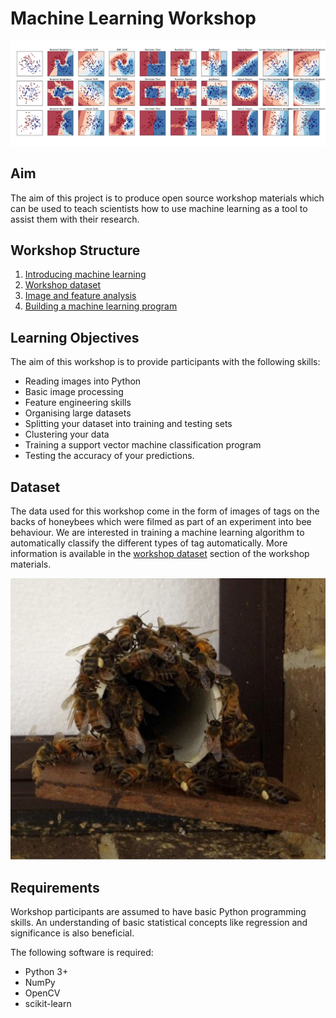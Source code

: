 # Machine Learning Workshop

[![hive entrance](images/classifiers.png)](http://scikit-learn.org/stable/auto_examples/classification/plot_classifier_comparison.html)

## Aim

The aim of this project is to produce open source workshop materials which can be used to teach scientists how to use machine learning as a tool to assist them with their research.

## Workshop Structure

1. [Introducing machine learning](intro.md)
2. [Workshop dataset](dataset.md)
3. [Image and feature analysis](images_features.ipynb)
4. [Building a machine learning program](training_testing.ipynb)

## Learning Objectives

The aim of this workshop is to provide participants with the following skills:

* Reading images into Python
* Basic image processing
* Feature engineering skills
* Organising large datasets
* Splitting your dataset into training and testing sets
* Clustering your data
* Training a support vector machine classification program
* Testing the accuracy of your predictions.

## Dataset

The data used for this workshop come in the form of images of tags on the backs of honeybees which were filmed as part of an experiment into bee behaviour. We are interested in training a machine learning algorithm to automatically classify the different types of tag automatically. More information is available in the [workshop dataset](dataset.md) section of the workshop materials.

![hive entrance](images/entrance.jpg)

## Requirements

Workshop participants are assumed to have basic Python programming skills. An understanding of basic statistical concepts like regression and significance is also beneficial.

The following software is required:

* Python 3+
* NumPy
* OpenCV
* scikit-learn
